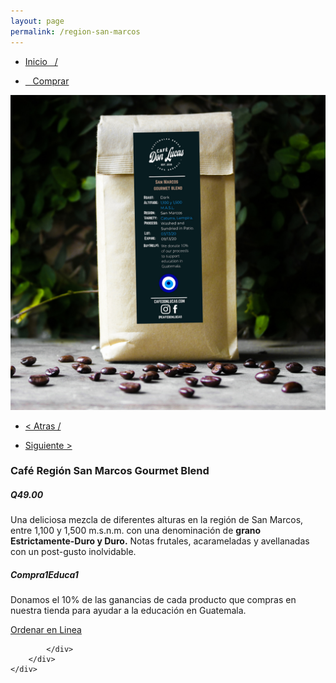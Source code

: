 ```yaml
---
layout: page
permalink: /region-san-marcos
---
```

<div class="region">
	<div class="container">
		<div class="row">
			<div class="col-md-8 col-xs-12">
				<ul>
					<li><a href="/"><p> Inicio &nbsp;&nbsp;/</p></a></li>
					<li><a href="/comprar"><p>&nbsp;&nbsp; Comprar </p></a></li>
				</ul>
				<img class="img-responsive" src="/images/sanmarcos.jpg">
			</div>
			<div class="col-md-4 col-xs-12">
				<ul>
				<li><a href="/moccha-blend"><p> < Atras /</p></a> </li>
				<li> <a href="/region-huehuetenango"><p> Siguiente > </p></a> </li>
				</ul>
				<h3>Caf&eacute; Regi&oacute;n San Marcos Gourmet Blend</h3>
				<h5><strong>Q49.00</strong></h5>
				<p>Una deliciosa mezcla de diferentes alturas en la región de San Marcos, entre 1,100 y 1,500 m.s.n.m. con una denominación de <strong>grano Estrictamente-Duro y Duro.</strong> Notas frutales, acarameladas y avellanadas con un post-gusto inolvidable. </p>
				<h5>Compra1Educa1</h5>
				<p>Donamos el 10% de las ganancias de cada producto que compras en nuestra tienda para ayudar a la educaci&oacute;n en Guatemala.</p>
				<a href="/orden-en-linea" id="button">Ordenar en Linea</a>

			</div>
		</div>
	</div>
</div>